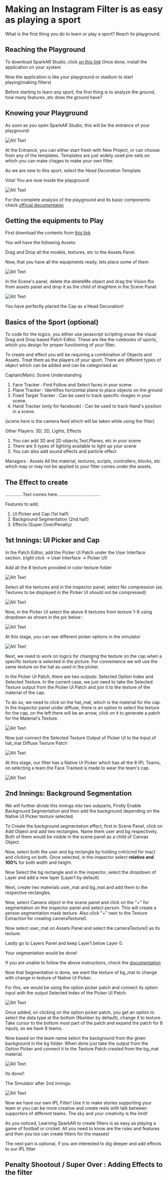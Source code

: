 # Making an Instagram Filter is as easy as playing a sport

What is the first thing you do to learn or play a sport? Reach its playground.

## Reaching the Playground
To download SparkAR Studio, click [on this link](https://sparkar.facebook.com/ar-studio/download/)
Once done, install the application on your system

Now the application is like your playground or stadium to start playing(making filters)


Before starting to learn any sport, the first thing is to analyze the ground, how many features ,etc does the ground have?

## Knowing your Playground

As soon as you open SparkAR Studio, this will be the entrance of your playground:

![Alt Text](https://i.ibb.co/dDsYMnx/entrance.png)

At the Entrance, you can either start fresh with New Project, or can choose from any of the templates. Templates are just widely used pre-sets on which you can make chages to make your own filter.

As we are new to this sport, select the *Head Decoration* Template

Vola! You are now inside the playground!

![Alt Text](https://i.ibb.co/yk50YFv/pp.png)

For the complete analysis of the playground and its basic components check [official documentaion](https://sparkar.facebook.com/ar-studio/learn/articles/fundamentals/navigating-the-interface#the-layers-panel)


## Getting the equipments to Play

First download the contents from [this link]()  

You will have the following Assets:

Drag and Drop all the models, textures, etc to the Assets Panel.

Now, that you have all the equipments ready, lets place some of them 

![Alt Text](https://i.ibb.co/M7rbKTr/scene.png)

In the Scene's panel, delete the deleteMe object and drag the Vision.fbx from assets panel and drop it as the child of dragHere in the Scene Panel.

![Alt Text](https://i.ibb.co/6Pt5S3R/nn.png)

You have perfectly placed the Cap as a Head Decoration!


## Basics of the Sport (optional)

To code for the logics, you either use javascript scripting oruse the visual Drag and Drop based Patch Editor.
These are like the rulebooks of sports, which you design for proper functioning of your filter.

To create and effect you will be requiring a combination of Objects and Assets. Treat them as the players of your sport.
There are different types of object which can be added and can be categorised as:

Captain(Main): Scene Understanding
1) Face Tracker : Find Follow and Select faces in your scene
2) Plane Tracker : Identifies horizontal plane to place objects on the ground
3) Fixed Target Tracker : Can be used to track specific images in your scene.
4) Hand Tracker (only for facebook) : Can be used to track Hand's position in a scene.

(scene here is the camera feed which will be taken while using the filter)

Other Players: 3D, 2D, Lights, Effects
1) You can add 3D and 2D objects,Text,Planes, etc in your scene
2) There are 5 types of lighting available to light up your scene
3) You can also add sound effects and particle effect


Managers : Assets
All the material, textures, scripts, controllers, blocks, etc which may or may not be applied to your filter comes under the assets.



## The Effect to create

..............Text comes here..................................

Features to add:
1) UI Picker and Cap (1st half)
2) Background Segmentation (2nd half)
3) Effects (Super Over/Penalty)

## 1st Innings: UI Picker and Cap

In the Patch Editor, add the Picker UI Patch under the User Interface section. (right click -> User Interface -> Picker UI)

Add all the 8 texture provided in color texture folder


![Alt Text](https://i.ibb.co/Z8vjSL5/tex.png)

Select all the textures and in the inspector panel, select No compression (as Textures to be displayed in the Picker UI should not be compressed)


![Alt Text](https://i.ibb.co/SVLGVCS/com.png)


Now, in the Picker UI select the above 8 textures from texture 1-8 using dropdown as shown in the pic below :


![Alt Text](https://i.ibb.co/qp98CFM/picker.png)


At this stage, you can see different picker options in the simulator

![Alt Text](https://i.ibb.co/HhrX35b/simulator.png)

Next, we need to work on logics for changing the texture on the cap when a specific texture is selected in the picture.
For convenience we will use the same texture on the hat as used in the picker. 

In the Picker UI Patch, there are two outputs: Selected Option Index and Selected Texture. 
In the current case, we just need to take the Selected Texture output from the Picker UI Patch and join it to the texture of the material of the cap.

To do so, we need to click on the hat_mat, which is the material for the cap. In the inspector panel under diffuse, there is an option to select the texture for the cap,
on the left there will be an arrow, click on it to generate a patch for the Material's Texture.

![Alt Text](https://i.ibb.co/J3WCQvx/text.png)

Now just connect the Selected Texture Output of Picker UI to the Input of hat_mat Diffuse Texture Patch

![Alt Text](https://i.ibb.co/F8NhwQV/picker-Ui-Patch.png)

At this stage, our filter has a Native UI Picker which has all the 8 IPL Teams, on selecting a team the Face Tracked is made to wear the team's cap.

![Alt Text](https://i.ibb.co/Hn7rM8v/ss.png)


## 2nd Innings: Background Segmentation
We will further divide this innings into two subparts, Firstly  Enable Background Segmentation and then add the background depending on the Native UI Picker texture selected.

To Create the background segmentation effect, first in Scene Panel, click on Add Object and add two rectangles.
Name them user and bg respectively. Both of them would be visible in the scene panel as a child of Canvas Object.

Now, select both the user and bg rectangle by holding cntr(cmd for mac) and clicking on both. Once selected, in the inspector select **relative and 100%** for both width and height.

Now Select the bg rectangle and in the inspector, select the dropdown of Layer and add a new layer (Layer1 by default)

Next, create two materials user_mat and bg_mat and add them to the respective rectangles.

Now, select Camera object in the scene panel and click on the "+" for segmentation on the inspector panel and select person. This will create a person segmentation mask texture. Also click "+" next to the Texture Extraction for creating cameraTexture0.

Now select user_mat on Assets Panel and select the cameraTexture0 as its texture.

Lastly go to Layers Panel and keep Layer1 below Layer 0.

Your segmentation would be done!

If you are unable to follow the above instructions, check the [documentation](https://sparkar.facebook.com/ar-studio/learn/articles/people-tracking/background-segmentation#adding-objects)

Now that Segmentation is done, we want the texture of bg_mat to change with change in texture of Native UI Picker.

For this, we would be using the option picker patch and connect its option input  with the output Selected Index of the Picker UI Patch. 

![Alt Text](https://i.ibb.co/Hn7rM8v/ss.pnghttps://i.ibb.co/w6LGg41/option-Picker.png)


Once added, on clicking on the option picker patch, you get an option to select the data type at the bottom (Number by default), change it to texture.
Take cursor to the bottom most part of the patch and expand the patch for 8 inputs, as we have 8 teams.

Now based on the team name select the background from the given background in the bg folder. When done just take the output from the Option Picker and connect it to the Texture Patch created from the bg_mat material.

![Alt Text](https://i.ibb.co/BZbb9Vs/final-Patch.png)

Its done!! 

The Simulator after 2nd innings:

![Alt Text](https://i.ibb.co/DD66LnH/sim.png)

Now we have our own IPL Filter! Use it to make stories supporting your team or you can be more creative and create reels with talk between supporters of different teams. The sky and your creativity is the limit!

As you noticed, Learning SparkAR to create filters is as easy as playing a game of football or cricket. All you need to know are the rules and features and then you too can create filters for the masses!

The next part is optional, if you are interested to dig deeper and add effects to our IPL filter


## Penalty Shootout / Super Over : Adding Effects to the filter
